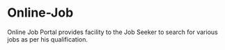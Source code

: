 # Online-Job
Online Job Portal provides facility to the Job Seeker to search for various jobs as per his qualification.
